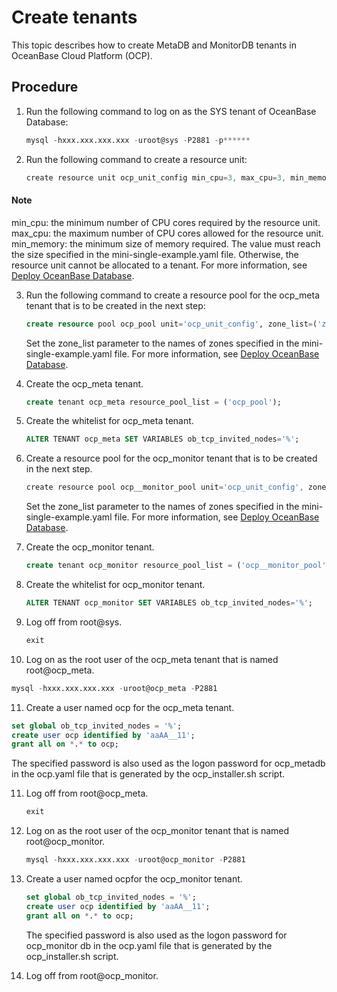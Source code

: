 Create tenants 
===================================

This topic describes how to create MetaDB and MonitorDB tenants in OceanBase Cloud Platform (OCP). 

Procedure 
------------------------------

1. Run the following command to log on as the SYS tenant of OceanBase Database: 

   ```sql
   mysql -hxxx.xxx.xxx.xxx -uroot@sys -P2881 -p******
   ```

   

2. Run the following command to create a resource unit: 

   ```javascript
   create resource unit ocp_unit_config min_cpu=3, max_cpu=3, min_memory=5368709120, max_memory=5368709120, max_iops=1000, min_iops=128, max_disk_size=1000000000, max_session_num=100;
   ```

   
  <main id="notice" type='explain'>
    <h4>Note</h4>
    <p>min_cpu: the minimum number of CPU cores required by the resource unit.
    max_cpu: the maximum number of CPU cores allowed for the resource unit.
    min_memory: the minimum size of memory required. The value must reach the size specified in the mini-single-example.yaml file. Otherwise, the resource unit cannot be allocated to a tenant. For more information, see <a href="../5.prepare-metadb-and-monitordb/2.deploy-the-oceanbase-database.md">Deploy OceanBase Database</a>.</p>
  </main>
   

3. Run the following command to create a resource pool for the ocp_meta tenant that is to be created in the next step: 

   ```sql
   create resource pool ocp_pool unit='ocp_unit_config', zone_list=('zone1'), unit_num=1;
   ```

   

   Set the zone_list parameter to the names of zones specified in the mini-single-example.yaml file. For more information, see [Deploy OceanBase Database](../5.prepare-metadb-and-monitordb/2.deploy-the-oceanbase-database.md).
   

4. Create the ocp_meta tenant. 

   ```sql
   create tenant ocp_meta resource_pool_list = ('ocp_pool');
   ```

   

5. Create the whitelist for ocp_meta tenant.
   
   ```sql
   ALTER TENANT ocp_meta SET VARIABLES ob_tcp_invited_nodes='%';
   ```

6. Create a resource pool for the ocp_monitor tenant that is to be created in the next step. 

   ```javascript
   create resource pool ocp__monitor_pool unit='ocp_unit_config', zone_list=('zone1'), unit_num=1;
   ```

   

   Set the zone_list parameter to the names of zones specified in the mini-single-example.yaml file. For more information, see [Deploy OceanBase Database](../5.prepare-metadb-and-monitordb/2.deploy-the-oceanbase-database.md).
   

7. Create the ocp_monitor tenant. 

   ```sql
   create tenant ocp_monitor resource_pool_list = ('ocp__monitor_pool');
   ```


8. Create the whitelist for ocp_monitor tenant.

   ```sql
   ALTER TENANT ocp_monitor SET VARIABLES ob_tcp_invited_nodes='%';
   ```

9. Log off from root@sys. 

   ```sql
   exit
   ```

   

10. Log on as the root user of the ocp_meta tenant that is named root@ocp_meta. 

   ```sql
   mysql -hxxx.xxx.xxx.xxx -uroot@ocp_meta -P2881
   ```

   

11. Create a user named ocp for the ocp_meta tenant. 

   ```sql
   set global ob_tcp_invited_nodes = '%';
   create user ocp identified by 'aaAA__11';
   grant all on *.* to ocp;
   ```

   

   The specified password is also used as the logon password for ocp_metadb in the ocp.yaml file that is generated by the ocp_installer.sh script.
   

11. Log off from root@ocp_meta. 

    ```sql
    exit
    ```

    

12. Log on as the root user of the ocp_monitor tenant that is named root@ocp_monitor. 

    ```sql
    mysql -hxxx.xxx.xxx.xxx -uroot@ocp_monitor -P2881
    ```

    

13. Create a user named ocpfor the ocp_monitor tenant. 

    ```sql
    set global ob_tcp_invited_nodes = '%';
    create user ocp identified by 'aaAA__11'; 
    grant all on *.* to ocp;
    ```

    

    The specified password is also used as the logon password for ocp_monitor db in the ocp.yaml file that is generated by the ocp_installer.sh script.
    

14. Log off from root@ocp_monitor.

    



